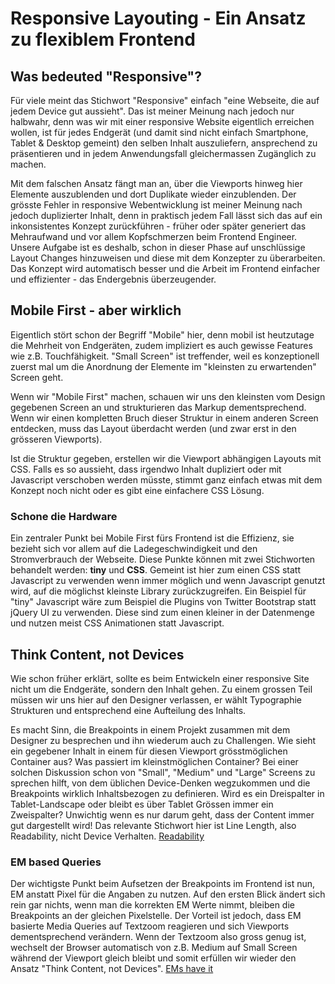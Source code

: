 # Responsive Layouting - Ein Ansatz zu flexiblem Frontend

## Was bedeuted "Responsive"?

Für viele meint das Stichwort "Responsive" einfach "eine Webseite, die auf jedem Device gut aussieht".
Das ist meiner Meinung nach jedoch nur halbwahr, denn was wir mit einer responsive Website eigentlich erreichen wollen, 
ist für jedes Endgerät (und damit sind nicht einfach Smartphone, Tablet & Desktop gemeint) den selben Inhalt 
auszuliefern, ansprechend zu präsentieren und in jedem Anwendungsfall gleichermassen Zugänglich zu machen.

Mit dem falschen Ansatz fängt man an, über die Viewports hinweg hier Elemente auszublenden und dort Duplikate wieder 
einzublenden. Der grösste Fehler in responsive Webentwicklung ist meiner Meinung nach jedoch duplizierter Inhalt, 
denn in praktisch jedem Fall lässt sich das auf ein inkonsistentes Konzept zurückführen - früher oder später 
generiert das Mehraufwand und vor allem Kopfschmerzen beim Frontend Engineer. Unsere Aufgabe ist es deshalb, 
schon in dieser Phase auf unschlüssige Layout Changes hinzuweisen und diese mit dem Konzepter zu überarbeiten. Das 
Konzept wird automatisch besser und die Arbeit im Frontend einfacher und effizienter - das Endergebnis überzeugender.

## Mobile First - aber wirklich

Eigentlich stört schon der Begriff "Mobile" hier, denn mobil ist heutzutage die Mehrheit von Endgeräten, 
zudem impliziert es auch gewisse Features wie z.B. Touchfähigkeit. "Small Screen" ist treffender, 
weil es konzeptionell zuerst mal um die Anordnung der Elemente im "kleinsten zu erwartenden" Screen geht.

Wenn wir "Mobile First" machen, schauen wir uns den kleinsten vom Design gegebenen Screen an und strukturieren das 
Markup dementsprechend. Wenn wir einen kompletten Bruch dieser Struktur in einem anderen Screen entdecken, 
muss das Layout überdacht werden (und zwar erst in den grösseren Viewports).

Ist die Struktur gegeben, erstellen wir die Viewport abhängigen Layouts mit CSS. Falls es so aussieht, 
dass irgendwo Inhalt dupliziert oder mit Javascript verschoben werden müsste, stimmt ganz einfach etwas mit dem Konzept 
noch nicht oder es gibt eine einfachere CSS Lösung.

### Schone die Hardware

Ein zentraler Punkt bei Mobile First fürs Frontend ist die Effizienz, sie bezieht sich vor allem auf die 
Ladegeschwindigkeit und den Stromverbrauch der Webseite. Diese Punkte können mit zwei Stichworten behandelt 
werden: **tiny** und **CSS**. Gemeint ist hier zum einen CSS statt Javascript zu verwenden wenn immer möglich und 
wenn Javascript genutzt wird, auf die möglichst kleinste Library zurückzugreifen. Ein Beispiel für "tiny" Javascript 
wäre zum Beispiel die Plugins von Twitter Bootstrap statt jQuery UI zu verwenden. Diese sind zum einen kleiner in der
 Datenmenge und nutzen meist CSS Animationen statt Javascript.

## Think Content, not Devices

Wie schon früher erklärt, sollte es beim Entwickeln einer responsive Site nicht um die Endgeräte, 
sondern den Inhalt gehen. Zu einem grossen Teil müssen wir uns hier auf den Designer verlassen, 
er wählt Typographie Strukturen und entsprechend eine Aufteilung des Inhalts.

Es macht Sinn, die Breakpoints in einem Projekt zusammen mit dem Designer zu besprechen und ihn wiederum auch zu 
Challengen. Wie sieht ein gegebener Inhalt in einem für diesen Viewport grösstmöglichen Container aus? Was passiert im 
kleinstmöglichen Container? Bei einer solchen Diskussion schon von "Small", "Medium" und "Large" Screens zu sprechen 
hilft, von dem üblichen Device-Denken wegzukommen und die Breakpoints wirklich Inhaltsbezogen zu definieren. Wird es 
ein Dreispalter in Tablet-Landscape oder bleibt es über Tablet Grössen immer ein Zweispalter? Unwichtig wenn es nur 
darum geht, dass der Content immer gut dargestellt wird! Das relevante Stichwort hier ist Line Length, 
also Readability, nicht Device Verhalten.
[Readability](http://baymard.com/blog/line-length-readability)

### EM based Queries

Der wichtigste Punkt beim Aufsetzen der Breakpoints im Frontend ist nun, EM anstatt Pixel für die Angaben zu nutzen. 
Auf den ersten Blick ändert sich rein gar nichts, wenn man die korrekten EM Werte nimmt, 
bleiben die Breakpoints an der gleichen Pixelstelle. Der Vorteil ist jedoch, dass EM basierte Media Queries auf 
Textzoom reagieren und sich Viewports dementsprechend verändern. Wenn der Textzoom also gross genug ist, 
wechselt der Browser automatisch von z.B. Medium auf Small Screen während der Viewport gleich bleibt und somit erfüllen 
wir wieder den Ansatz "Think Content, not Devices".
[EMs have it](http://blog.cloudfour.com/the-ems-have-it-proportional-media-queries-ftw/)
